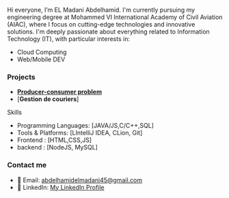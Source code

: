 Hi everyone, I’m EL Madani Abdelhamid.
I'm currently pursuing my engineering degree at Mohammed VI International Academy of Civil Aviation (AIAC), where I focus on cutting-edge technologies and innovative solutions.
I'm deeply passionate about everything related to Information Technology (IT), with particular interests in:
- Cloud Computing 
- Web/Mobile DEV
### Projects
- [**Producer-consumer problem**](https://github.com/elmadaniabdelhamid/The-bounded-buffer-problem)
- [**Gestion de couriers**]
  
Skills
- Programming Languages: [JAVA/JS,C/C++,SQL]
- Tools & Platforms: [LIntelliJ IDEA, CLion, Git]
- Frontend : [HTML,CSS,JS]
- backend : [NodeJS, MySQL]
  
### Contact me
- 📧 Email: abdelhamidelmadani45@gmail.com
- 💼 LinkedIn: [My LinkedIn Profile](https://www.linkedin.com/in/abdelhamid-el-madani-5689b5293/)
